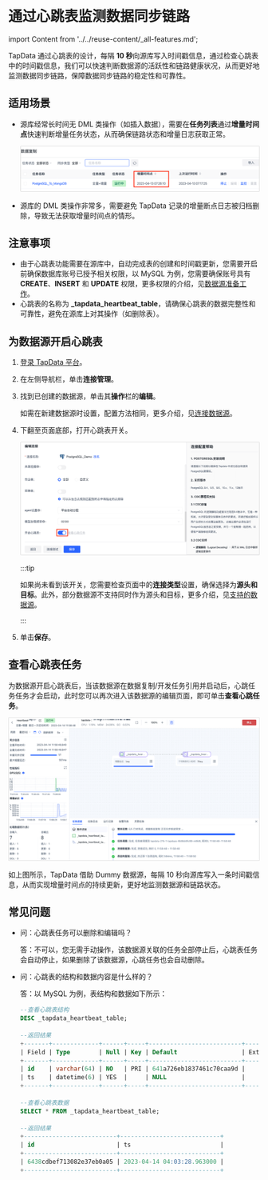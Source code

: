 # 通过心跳表监测数据同步链路
import Content from '../../reuse-content/_all-features.md';

<Content />

TapData 通过心跳表的设计，每隔 **10 秒**向源库写入时间戳信息，通过检查心跳表中的时间戳信息，我们可以快速判断数据源的活跃性和链路健康状况，从而更好地监测数据同步链路，保障数据同步链路的稳定性和可靠性。

## 适用场景

* 源库经常长时间无 DML 类操作（如插入数据），需要在**任务列表**通过**增量时间点**快速判断增量任务状态，从而确保链路状态和增量日志获取正常。

  ![增量时间点](../../images/incremental_check_point.png)

* 源库的 DML 类操作非常多，需要避免 TapData 记录的增量断点日志被归档删除，导致无法获取增量时间点的情形。

  

## 注意事项

* 由于心跳表功能需要在源库中，自动完成表的创建和时间戳更新，您需要开启前确保数据库账号已授予相关权限，以 MySQL 为例，您需要确保账号具有 **CREATE**、**INSERT** 和 **UPDATE** 权限，更多权限的介绍，见[数据源准备工作](../../prerequisites/README.md)。
* 心跳表的名称为 **_tapdata_heartbeat_table**，请确保心跳表的数据完整性和可靠性，避免在源库上对其操作（如删除表）。




## 为数据源开启心跳表

1. [登录 TapData 平台](../../user-guide/log-in.md)。

2. 在左侧导航栏，单击**连接管理**。

3. 找到已创建的数据源，单击其**操作**栏的**编辑**。

   如需在新建数据源时设置，配置方法相同，更多介绍，见[连接数据源](../../prerequisites/README.md)。

4. 下翻至页面底部，打开心跳表开关。

   ![开启心跳表](../../images/turn_on_heart_beat_table.png)

   :::tip

   如果尚未看到该开关，您需要检查页面中的**连接类型**设置，确保选择为**源头和目标**。此外，部分数据源不支持同时作为源头和目标，更多介绍，见[支持的数据源](../../prerequisites/supported-databases.md)。

   :::

5. 单击**保存**。



## 查看心跳表任务

为数据源开启心跳表后，当该数据源在数据复制/开发任务引用并启动后，心跳任务任务才会启动，此时您可以再次进入该数据源的编辑页面，即可单击**查看心跳任务**。

![心跳表任务](../../images/heart_beat_task.png)

如上图所示，TapData 借助 Dummy 数据源，每隔 10 秒向源库写入一条时间戳信息，从而实现增量时间点的持续更新，更好地监测数据源和链路状态。



## 常见问题

* 问：心跳表任务可以删除和编辑吗？

  答：不可以，您无需手动操作，该数据源关联的任务全部停止后，心跳表任务会自动停止，如果删除了该数据源，心跳任务也会自动删除。

* 问：心跳表的结构和数据内容是什么样的？

  答：以 MySQL 为例，表结构和数据如下所示：

  ```sql
  --查看心跳表结构
  DESC _tapdata_heartbeat_table;
  
  --返回结果
  +-------+-------------+------+-----+--------------------------+-------+
  | Field | Type        | Null | Key | Default                  | Extra |
  +-------+-------------+------+-----+--------------------------+-------+
  | id    | varchar(64) | NO   | PRI | 641a726eb1837461c70caa9d |       |
  | ts    | datetime(6) | YES  |     | NULL                     |       |
  +-------+-------------+------+-----+--------------------------+-------+
  
  --查看心跳表数据
  SELECT * FROM _tapdata_heartbeat_table;
  
  --返回结果
  +--------------------------+----------------------------+
  | id                       | ts                         |
  +--------------------------+----------------------------+
  | 6438cdbef713082e37eb0a05 | 2023-04-14 04:03:28.963000 |
  +--------------------------+----------------------------+
  ```

  





